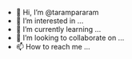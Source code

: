 - 👋 Hi, I’m @tarampararam
- 👀 I’m interested in ...
- 🌱 I’m currently learning ...
- 💞️ I’m looking to collaborate on ...
- 📫 How to reach me ...

<!---
tarampararam/tarampararam is a ✨ special ✨ repository because its `README.md` (this file) appears on your GitHub profile.
You can click the Preview link to take a look at your changes.
--->
